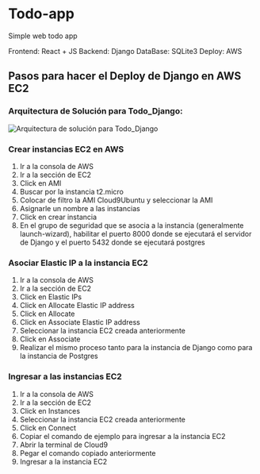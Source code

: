 # Todo-app

Simple web todo app

Frontend: React + JS
Backend: Django
DataBase: SQLite3
Deploy: AWS

## Pasos para hacer el Deploy de Django en AWS EC2

### Arquitectura de Solución para Todo_Django:
![Arquitectura de solución para Todo_Django](https://todo-django-jamcy.s3.amazonaws.com/Todo_django.png)


### Crear instancias EC2 en AWS
1. Ir a la consola de AWS
2. Ir a la sección de EC2
3. Click en AMI
4. Buscar por la instancia t2.micro
5. Colocar de filtro la AMI Cloud9Ubuntu y seleccionar la AMI
6. Asignarle un nombre a las instancias
7. Click en crear instancia
8. En el grupo de seguridad que se asocia a la instancia (generalmente launch-wizard), habilitar el puerto 8000 donde se ejecutará el servidor de Django y el puerto 5432 donde se ejecutará postgres

### Asociar Elastic IP a la instancia EC2
1. Ir a la consola de AWS
2. Ir a la sección de EC2
3. Click en Elastic IPs
4. Click en Allocate Elastic IP address
5. Click en Allocate
6. Click en Associate Elastic IP address
7. Seleccionar la instancia EC2 creada anteriormente
8. Click en Associate
9. Realizar el mismo proceso tanto para la instancia de Django como para la instancia de Postgres

### Ingresar a las instancias EC2
1. Ir a la consola de AWS
2. Ir a la sección de EC2
3. Click en Instances
4. Seleccionar la instancia EC2 creada anteriormente
5. Click en Connect
6. Copiar el comando de ejemplo para ingresar a la instancia EC2
7. Abrir la terminal de Cloud9
8. Pegar el comando copiado anteriormente
9. Ingresar a la instancia EC2


